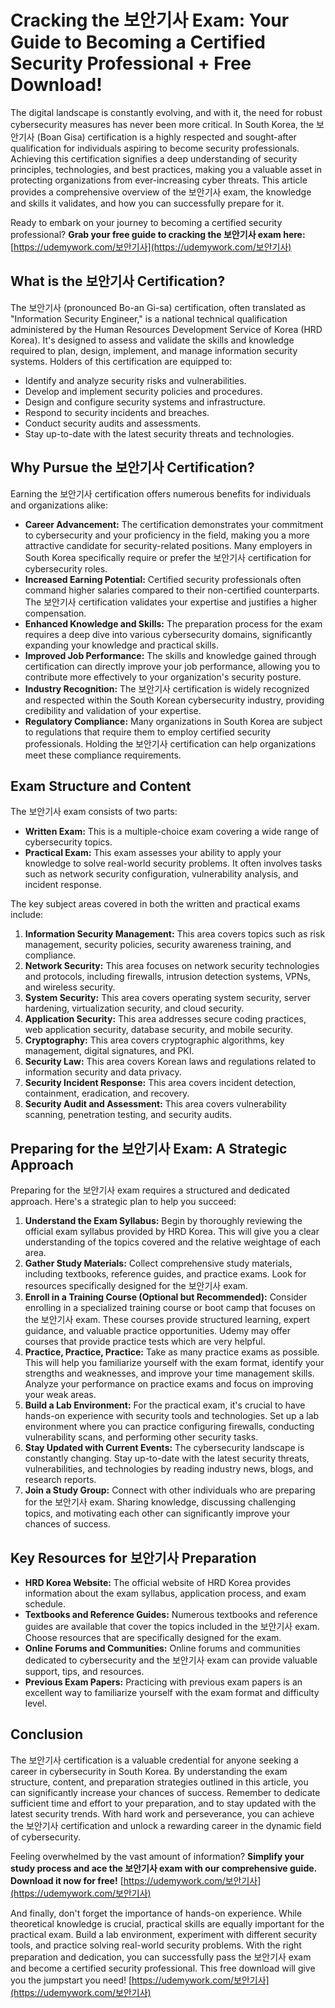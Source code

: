 # Cracking the 보안기사 Exam: Your Guide to Becoming a Certified Security Professional + Free Download!

The digital landscape is constantly evolving, and with it, the need for robust cybersecurity measures has never been more critical.  In South Korea, the 보안기사 (Boan Gisa) certification is a highly respected and sought-after qualification for individuals aspiring to become security professionals.  Achieving this certification signifies a deep understanding of security principles, technologies, and best practices, making you a valuable asset in protecting organizations from ever-increasing cyber threats. This article provides a comprehensive overview of the 보안기사 exam, the knowledge and skills it validates, and how you can successfully prepare for it.

Ready to embark on your journey to becoming a certified security professional?  **Grab your free guide to cracking the 보안기사 exam here:** [https://udemywork.com/보안기사](https://udemywork.com/보안기사)

## What is the 보안기사 Certification?

The 보안기사 (pronounced Bo-an Gi-sa) certification, often translated as "Information Security Engineer," is a national technical qualification administered by the Human Resources Development Service of Korea (HRD Korea). It's designed to assess and validate the skills and knowledge required to plan, design, implement, and manage information security systems. Holders of this certification are equipped to:

*   Identify and analyze security risks and vulnerabilities.
*   Develop and implement security policies and procedures.
*   Design and configure security systems and infrastructure.
*   Respond to security incidents and breaches.
*   Conduct security audits and assessments.
*   Stay up-to-date with the latest security threats and technologies.

## Why Pursue the 보안기사 Certification?

Earning the 보안기사 certification offers numerous benefits for individuals and organizations alike:

*   **Career Advancement:** The certification demonstrates your commitment to cybersecurity and your proficiency in the field, making you a more attractive candidate for security-related positions.  Many employers in South Korea specifically require or prefer the 보안기사 certification for cybersecurity roles.
*   **Increased Earning Potential:** Certified security professionals often command higher salaries compared to their non-certified counterparts. The 보안기사 certification validates your expertise and justifies a higher compensation.
*   **Enhanced Knowledge and Skills:** The preparation process for the exam requires a deep dive into various cybersecurity domains, significantly expanding your knowledge and practical skills.
*   **Improved Job Performance:**  The skills and knowledge gained through certification can directly improve your job performance, allowing you to contribute more effectively to your organization's security posture.
*   **Industry Recognition:** The 보안기사 certification is widely recognized and respected within the South Korean cybersecurity industry, providing credibility and validation of your expertise.
*   **Regulatory Compliance:** Many organizations in South Korea are subject to regulations that require them to employ certified security professionals. Holding the 보안기사 certification can help organizations meet these compliance requirements.

## Exam Structure and Content

The 보안기사 exam consists of two parts:

*   **Written Exam:** This is a multiple-choice exam covering a wide range of cybersecurity topics.
*   **Practical Exam:** This exam assesses your ability to apply your knowledge to solve real-world security problems.  It often involves tasks such as network security configuration, vulnerability analysis, and incident response.

The key subject areas covered in both the written and practical exams include:

1.  **Information Security Management:** This area covers topics such as risk management, security policies, security awareness training, and compliance.
2.  **Network Security:** This area focuses on network security technologies and protocols, including firewalls, intrusion detection systems, VPNs, and wireless security.
3.  **System Security:** This area covers operating system security, server hardening, virtualization security, and cloud security.
4.  **Application Security:** This area addresses secure coding practices, web application security, database security, and mobile security.
5.  **Cryptography:** This area covers cryptographic algorithms, key management, digital signatures, and PKI.
6.  **Security Law:** This area covers Korean laws and regulations related to information security and data privacy.
7.  **Security Incident Response:** This area covers incident detection, containment, eradication, and recovery.
8.  **Security Audit and Assessment:** This area covers vulnerability scanning, penetration testing, and security audits.

## Preparing for the 보안기사 Exam: A Strategic Approach

Preparing for the 보안기사 exam requires a structured and dedicated approach. Here's a strategic plan to help you succeed:

1.  **Understand the Exam Syllabus:**  Begin by thoroughly reviewing the official exam syllabus provided by HRD Korea. This will give you a clear understanding of the topics covered and the relative weightage of each area.
2.  **Gather Study Materials:**  Collect comprehensive study materials, including textbooks, reference guides, and practice exams.  Look for resources specifically designed for the 보안기사 exam.
3.  **Enroll in a Training Course (Optional but Recommended):** Consider enrolling in a specialized training course or boot camp that focuses on the 보안기사 exam. These courses provide structured learning, expert guidance, and valuable practice opportunities.  Udemy may offer courses that provide practice tests which are very helpful.
4.  **Practice, Practice, Practice:**  Take as many practice exams as possible. This will help you familiarize yourself with the exam format, identify your strengths and weaknesses, and improve your time management skills.  Analyze your performance on practice exams and focus on improving your weak areas.
5.  **Build a Lab Environment:**  For the practical exam, it's crucial to have hands-on experience with security tools and technologies.  Set up a lab environment where you can practice configuring firewalls, conducting vulnerability scans, and performing other security tasks.
6.  **Stay Updated with Current Events:** The cybersecurity landscape is constantly changing.  Stay up-to-date with the latest security threats, vulnerabilities, and technologies by reading industry news, blogs, and research reports.
7.  **Join a Study Group:**  Connect with other individuals who are preparing for the 보안기사 exam.  Sharing knowledge, discussing challenging topics, and motivating each other can significantly improve your chances of success.

## Key Resources for 보안기사 Preparation

*   **HRD Korea Website:** The official website of HRD Korea provides information about the exam syllabus, application process, and exam schedule.
*   **Textbooks and Reference Guides:**  Numerous textbooks and reference guides are available that cover the topics included in the 보안기사 exam.  Choose resources that are specifically designed for the exam.
*   **Online Forums and Communities:** Online forums and communities dedicated to cybersecurity and the 보안기사 exam can provide valuable support, tips, and resources.
*   **Previous Exam Papers:**  Practicing with previous exam papers is an excellent way to familiarize yourself with the exam format and difficulty level.

## Conclusion

The 보안기사 certification is a valuable credential for anyone seeking a career in cybersecurity in South Korea.  By understanding the exam structure, content, and preparation strategies outlined in this article, you can significantly increase your chances of success.  Remember to dedicate sufficient time and effort to your preparation, and to stay updated with the latest security trends.  With hard work and perseverance, you can achieve the 보안기사 certification and unlock a rewarding career in the dynamic field of cybersecurity.

Feeling overwhelmed by the vast amount of information?  **Simplify your study process and ace the 보안기사 exam with our comprehensive guide. Download it now for free!** [https://udemywork.com/보안기사](https://udemywork.com/보안기사)

And finally, don't forget the importance of hands-on experience.  While theoretical knowledge is crucial, practical skills are equally important for the practical exam. Build a lab environment, experiment with different security tools, and practice solving real-world security problems. With the right preparation and dedication, you can successfully pass the 보안기사 exam and become a certified security professional. This free download will give you the jumpstart you need! [https://udemywork.com/보안기사](https://udemywork.com/보안기사)
